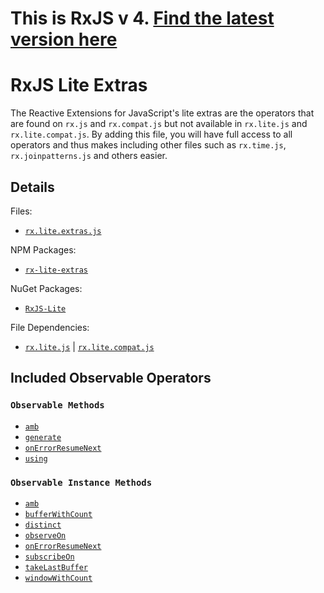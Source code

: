 # This is RxJS v 4. [Find the latest version here](https://github.com/reactivex/rxjs)
# RxJS Lite Extras #

The Reactive Extensions for JavaScript's lite extras are the operators that are found on `rx.js` and `rx.compat.js` but not available in `rx.lite.js` and `rx.lite.compat.js`.  By adding this file, you will have full access to all operators and thus makes including other files such as `rx.time.js`, `rx.joinpatterns.js` and others easier.

## Details ##

Files:
- [`rx.lite.extras.js`](https://github.com/Reactive-Extensions/RxJS/blob/master/dist/rx.lite.extras.js)

NPM Packages:
- [`rx-lite-extras`](https://www.npmjs.org/package/rx-lite-extras)

NuGet Packages:
- [`RxJS-Lite`](http://www.nuget.org/packages/RxJS-Lite/)

File Dependencies:
- [`rx.lite.js`](https://github.com/Reactive-Extensions/RxJS/blob/master/dist/rx.lite.js) | [`rx.lite.compat.js`](https://github.com/Reactive-Extensions/RxJS/blob/master/dist/rx.lite.compat.js)

## Included Observable Operators ##

### `Observable Methods`
- [`amb`](../../api/core/operators/amb.md)
- [`generate`](../../api/core/operators/generate.md)
- [`onErrorResumeNext`](../../api/core/operators/onerrorresumenext.md)
- [`using`](../../api/core/operators/using.md)

### `Observable Instance Methods`
- [`amb`](../../api/core/operators/ambproto.md)
- [`bufferWithCount`](../../api/core/operators/bufferwithcount.md)
- [`distinct`](../../api/core/operators/distinct.md)
- [`observeOn`](../../api/core/operators/observeon.md)
- [`onErrorResumeNext`](../../api/core/operators/onerrorresumenext.md)
- [`subscribeOn`](../../api/core/operators/subscribeon.md)
- [`takeLastBuffer`](../../api/core/operators/takelastbuffer.md)
- [`windowWithCount`](../../api/core/operators/windowwithcount.md)
